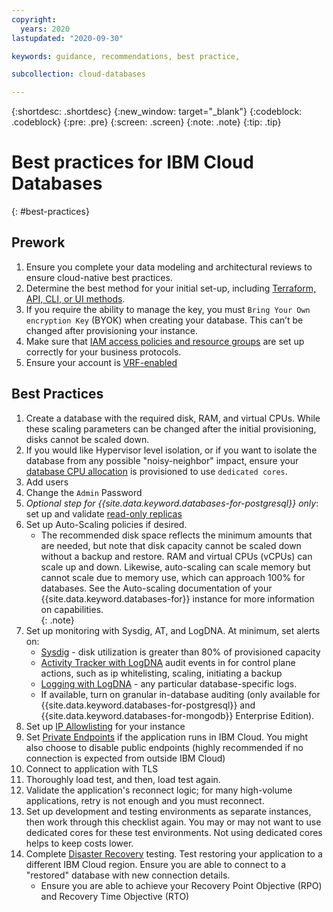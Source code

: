 ```yaml
---
copyright:
  years: 2020
lastupdated: "2020-09-30"

keywords: guidance, recommendations, best practice, 

subcollection: cloud-databases

---
```


{:shortdesc: .shortdesc}
{:new_window: target="_blank"}
{:codeblock: .codeblock}
{:pre: .pre}
{:screen: .screen}
{:note: .note}
{:tip: .tip}


# Best practices for IBM Cloud Databases
{: #best-practices}

## Prework

1. Ensure you complete your data modeling and architectural reviews to ensure cloud-native best practices.
2. Determine the best method for your initial set-up, including [Terraform, API, CLI, or UI methods](/docs/cloud-databases?topic=cloud-databases-provisioning).
3. If you require the ability to manage the key, you must `Bring Your Own encryption Key` (BYOK) when creating your database. This can’t be changed after provisioning your instance.
4. Make sure that [IAM access policies and resource groups](https://cloud.ibm.com/docs/account?topic=account-iamoverview) are set up correctly for your business protocols.
5. Ensure your account is [VRF-enabled](https://cloud.ibm.com/docs/account?topic=account-vrf-service-endpoint#before-service-endpoint-enablement)


## Best Practices

1. Create a database with the required disk, RAM, and virtual CPUs. While these scaling parameters can be changed after the initial provisioning, disks cannot be scaled down. 
2. If you would like Hypervisor level isolation, or if you want to isolate the database from any possible "noisy-neighbor" impact, ensure your [database CPU allocation](/docs/cloud-databases?topic=cloud-databases-provisioning#using-the-catalog) is provisioned to use `dedicated cores`.
3. Add users
4. Change the `Admin` Password
5. _Optional step for {{site.data.keyword.databases-for-postgresql}} only_: set up and validate [read-only replicas](/docs/databases-for-postgresql?topic=databases-for-postgresql-read-only-replicas)
6. Set up Auto-Scaling policies if desired. 
   * The recommended disk space reflects the minimum amounts that are needed, but note that disk capacity cannot be scaled down without a backup and restore. RAM and virtual CPUs (vCPUs) can scale up and down. Likewise, auto-scaling can scale memory but cannot scale due to memory use, which can approach 100% for databases.
   See the Auto-scaling documentation of your {{site.data.keyword.databases-for}} instance for more information on capabilities.  
   {: .note}
7. Set up monitoring with Sysdig, AT, and LogDNA. At minimum, set alerts on:
   * [Sysdig](/docs/Monitoring-with-Sysdig) - disk utilization is greater than 80% of provisioned capacity
   * [Activity Tracker with LogDNA](/docs/cloud-databases?topic=cloud-databases-activity-tracker) audit events in for control plane actions, such as ip whitelisting, scaling, initiating a backup
   * [Logging with LogDNA](/docs/cloud-databases?topic=cloud-databases-logging) - any particular database-specific logs.
   * If available, turn on granular in-database auditing (only available for {{site.data.keyword.databases-for-postgresql}} and {{site.data.keyword.databases-for-mongodb}} Enterprise Edition).
8. Set up [IP Allowlisting](/docs/cloud-databases?topic=cloud-databases-allowlisting) for your instance
9.  Set [Private Endpoints](/docs/cloud-databases?topic=cloud-databases-service-endpoints#private-endpoints) if the application runs in IBM Cloud. You might also choose to disable public endpoints (highly recommended if no connection is expected from outside IBM Cloud)
10. Connect to application with TLS
11. Thoroughly load test, and then, load test again.
12. Validate the application's reconnect logic; for many high-volume applications, retry is not enough and you must reconnect.
13. Set up development and testing environments as separate instances, then work through this checklist again. You may or may not want to use dedicated cores for these test environments. Not using dedicated cores helps to keep costs lower. 
14. Complete [Disaster Recovery](/docs/cloud-databases?topic=cloud-databases-ha-dr) testing. Test restoring your application to a different IBM Cloud region. Ensure you are able to connect to a "restored" database with new connection details.
    * Ensure you are able to achieve your Recovery Point Objective (RPO) and Recovery Time Objective (RTO) 


